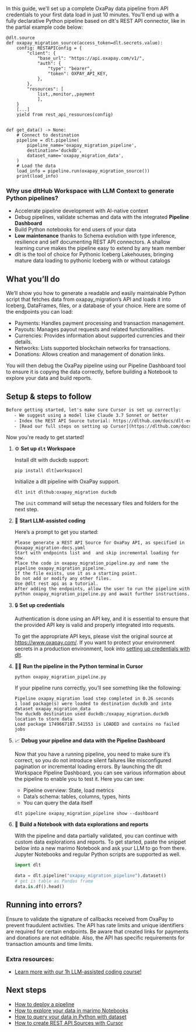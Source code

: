 In this guide, we'll set up a complete OxaPay data pipeline from API credentials to your first data load in just 10 minutes. You'll end up with a fully declarative Python pipeline based on dlt's REST API connector, like in the partial example code below:

```python-outcome
@dlt.source
def oxapay_migration_source(access_token=dlt.secrets.value):
    config: RESTAPIConfig = {
        "client": {
            "base_url": "https://api.oxapay.com/v1/",
            "auth": {
                "type": "bearer",
                "token": OXPAY_API_KEY,
            },
        },
        "resources": [
            list,,monitor,,payment
            ],
    }
    [...]
    yield from rest_api_resources(config)


def get_data() -> None:
    # Connect to destination
    pipeline = dlt.pipeline(
        pipeline_name='oxapay_migration_pipeline',
        destination='duckdb',
        dataset_name='oxapay_migration_data', 
    )
    # Load the data
    load_info = pipeline.run(oxapay_migration_source())
    print(load_info) 
```

### Why use dltHub Workspace with LLM Context to generate Python pipelines?

- Accelerate pipeline development with AI-native context
- Debug pipelines, validate schemas and data with the integrated **Pipeline Dashboard**
- Build Python notebooks for end users of your data
- **Low maintenance** thanks to Schema evolution with type inference, resilience and self documenting REST API connectors. A shallow learning curve makes the pipeline easy to extend by any team member
- dlt is the tool of choice for Pythonic Iceberg Lakehouses, bringing mature data loading to pythonic Iceberg with or without catalogs

## What you’ll do

We’ll show you how to generate a readable and easily maintainable Python script that fetches data from oxapay_migration’s API and loads it into Iceberg, DataFrames, files, or a database of your choice. Here are some of the endpoints you can load:

- Payments: Handles payment processing and transaction management.
- Payouts: Manages payout requests and related functionalities.
- Currencies: Provides information about supported currencies and their details.
- Networks: Lists supported blockchain networks for transactions.
- Donations: Allows creation and management of donation links.

You will then debug the OxaPay pipeline using our Pipeline Dashboard tool to ensure it is copying the data correctly, before building a Notebook to explore your data and build reports.

## Setup & steps to follow

```default
Before getting started, let's make sure Cursor is set up correctly:
   - We suggest using a model like Claude 3.7 Sonnet or better
   - Index the REST API Source tutorial: https://dlthub.com/docs/dlt-ecosystem/verified-sources/rest_api/ and add it to context as **@dlt rest api**
   - [Read our full steps on setting up Cursor](https://dlthub.com/docs/dlt-ecosystem/llm-tooling/cursor-restapi#23-configuring-cursor-with-documentation)
```

Now you're ready to get started!

1. ⚙️ **Set up `dlt` Workspace**
    
    Install dlt with duckdb support:
    ```shell
    pip install dlt[workspace]
    ```

    Initialize a dlt pipeline with OxaPay support.
    ```shell
    dlt init dlthub:oxapay_migration duckdb
    ```

    The `init` command will setup the necessary files and folders for the next step.
    
2. 🤠 **Start LLM-assisted coding**
    
    Here’s a prompt to get you started:
    
    ```prompt
    Please generate a REST API Source for OxaPay API, as specified in @oxapay_migration-docs.yaml 
    Start with endpoints list and  and skip incremental loading for now. 
    Place the code in oxapay_migration_pipeline.py and name the pipeline oxapay_migration_pipeline. 
    If the file exists, use it as a starting point. 
    Do not add or modify any other files. 
    Use @dlt rest api as a tutorial. 
    After adding the endpoints, allow the user to run the pipeline with python oxapay_migration_pipeline.py and await further instructions.
    ```

    
3. 🔒 **Set up credentials** 
    
    Authentication is done using an API key, and it is essential to ensure that the provided API key is valid and properly integrated into requests.
    
    To get the appropriate API keys, please visit the original source at https://www.oxapay.com/.
    If you want to protect your environment secrets in a production environment, look into [setting up credentials with dlt](https://dlthub.com/docs/walkthroughs/add_credentials).
    
4. 🏃‍♀️ **Run the pipeline in the Python terminal in Cursor**
    
    ```shell
    python oxapay_migration_pipeline.py
    ```
    
    If your pipeline runs correctly, you’ll see something like the following:
    
    ```shell
    Pipeline oxapay_migration load step completed in 0.26 seconds
    1 load package(s) were loaded to destination duckdb and into dataset oxapay_migration_data
    The duckdb destination used duckdb:/oxapay_migration.duckdb location to store data
    Load package 1749667187.541553 is LOADED and contains no failed jobs
    ```
    
5. 📈 **Debug your pipeline and data with the Pipeline Dashboard**

    Now that you have a running pipeline, you need to make sure it’s correct, so you do not introduce silent failures like misconfigured pagination or incremental loading errors. By launching the dlt Workspace Pipeline Dashboard, you can see various information about the pipeline to enable you to test it. Here you can see:
    - Pipeline overview: State, load metrics
    - Data’s schema: tables, columns, types, hints
    - You can query the data itself
    
    ```shell
    dlt pipeline oxapay_migration_pipeline show --dashboard
    ```
    
6. 🐍 **Build a Notebook with data explorations and reports**

    With the pipeline and data partially validated, you can continue with custom data explorations and reports. To get started, paste the snippet below into a new marimo Notebook and ask your LLM to go from there. Jupyter Notebooks and regular Python scripts are supported as well.

    
    ```python
    import dlt

   data = dlt.pipeline("oxapay_migration_pipeline").dataset()
   # get is table as Pandas frame
   data.is.df().head()
    ```

## Running into errors?

Ensure to validate the signature of callbacks received from OxaPay to prevent fraudulent activities. The API has rate limits and unique identifiers are required for certain endpoints. Be aware that created links for payments and donations are not editable. Also, the API has specific requirements for transaction amounts and time limits.

### Extra resources:

- [Learn more with our 1h LLM-assisted coding course!](https://www.youtube.com/watch?v=GGid70rnJuM)

## Next steps

- [How to deploy a pipeline](https://dlthub.com/docs/walkthroughs/deploy-a-pipeline)
- [How to explore your data in marimo Notebooks](https://dlthub.com/docs/general-usage/dataset-access/marimo)
- [How to query your data in Python with dataset](https://dlthub.com/docs/general-usage/dataset-access/dataset)
- [How to create REST API Sources with Cursor](https://dlthub.com/docs/dlt-ecosystem/llm-tooling/cursor-restapi)